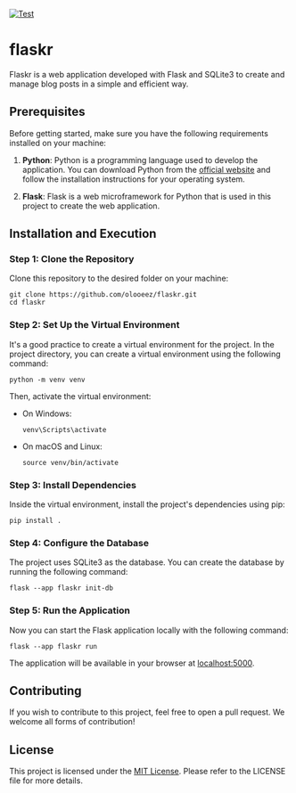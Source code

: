 [![Test](https://github.com/olooeez/flaskr/actions/workflows/test.yml/badge.svg)](https://github.com/olooeez/flaskr/actions/workflows/test.yml)

# flaskr

Flaskr is a web application developed with Flask and SQLite3 to create and manage blog posts in a simple and efficient way.

## Prerequisites

Before getting started, make sure you have the following requirements installed on your machine:

1. **Python**: Python is a programming language used to develop the application. You can download Python from the [official website](https://www.python.org/) and follow the installation instructions for your operating system.

2. **Flask**: Flask is a web microframework for Python that is used in this project to create the web application.

## Installation and Execution

### Step 1: Clone the Repository

Clone this repository to the desired folder on your machine:

```
git clone https://github.com/olooeez/flaskr.git
cd flaskr
```

### Step 2: Set Up the Virtual Environment

It's a good practice to create a virtual environment for the project. In the project directory, you can create a virtual environment using the following command:

```
python -m venv venv
```

Then, activate the virtual environment:

- On Windows:

  ```
  venv\Scripts\activate
  ```

- On macOS and Linux:

  ```
  source venv/bin/activate
  ```

### Step 3: Install Dependencies

Inside the virtual environment, install the project's dependencies using pip:

```
pip install .
```

### Step 4: Configure the Database

The project uses SQLite3 as the database. You can create the database by running the following command:

```
flask --app flaskr init-db
```

### Step 5: Run the Application

Now you can start the Flask application locally with the following command:

```
flask --app flaskr run
```

The application will be available in your browser at [localhost:5000](http://localhost:5000).

## Contributing

If you wish to contribute to this project, feel free to open a pull request. We welcome all forms of contribution!

## License

This project is licensed under the [MIT License](https://github.com/olooeez/flaskr/blob/main/LICENSE). Please refer to the LICENSE file for more details.
